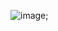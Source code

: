 ![image]("https://github.com/nihaoworld1997/nihaoworld1997.github.io/blob/master/v2-0d908510c96a1a5189dea6e55cce0002.jpg");

